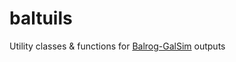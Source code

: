 # baltuils
Utility classes &amp; functions for [Balrog-GalSim](https://github.com/sweverett/Balrog-GalSim) outputs
